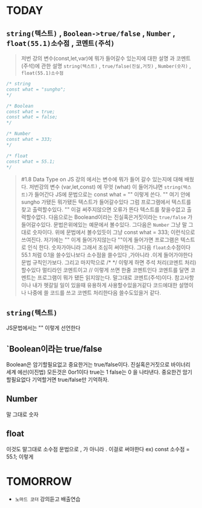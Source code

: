 # TODAY

## `string(텍스트)` , `Boolean->true/false` , `Number` , `float(55.1)소수점` , `코멘트(주석)`

> 저번 강의 변수(const,let,var)에 뭐가 들어갈수 있는지에 대한 설명 과 코멘트(주석)에 관한 설명 `string(텍스트)` , `true/false(진실,거짓)` , `Number(숫자)` , `float(55.1)소수점`  

```js
/* string
const what = "sungho";
*/

/* Boolean
const what = true;
const what = false;
*/

/* Number
const what = 333;
*/

/* float
const what = 55.1;
*/
```

>#1.8 Data Type on JS 강의 에서는 변수에 뭐가 들어 갈수 있는지에 대해 배웠다. 저번강의 변수 (var,let,const) 에 무엇 (what) 이 들어가냐면 `string(텍스트)`가 들어간다 JS에 문법으로는 const what = "" 이렇게 쓴다. "" 여기 안에 sungho 가됐든 뭐가됐든 텍스트가 들어갈수있다 그럼 프로그램에서 텍스트를 찾고 출력할수있다.  "" 이걸 써주지않으면 오류가 뜬다 텍스트를 찾을수없고 출력할수없다. 다음으로는 Booleand이라는 진실혹은거짓이라는 `true/false` 가 들어갈수있다.  문법은위에있는 예문에서 볼수있다.
그다음은 `Number` 그냥 말 그대로 숫자이다. 위에 문법에서 볼수있듯이 그냥 const what = 333; 이런식으로 쓰여진다. 저기에는 "" 이게 들어가지않는다 ""이게 들어가면 프로그램은 텍스트로 인식 한다. 숫자가아니라 그래서 조심히 써야한다. 그다음 `float`소수점이다 55.1 처럼 0.1을 쓸수있나보다  소수점을 쓸수있다 ,가아니라 .이게 들어가야한다  문법 규칙인가보다. 그리고 마지막으로  /*   */ 이렇게 하면 주석 처리(코멘트 처리) 할수있다 멀티라인 코멘트이고 // 이렇게 쓰면 한줄 코멘트인다  코멘트를 달면  코멘트는 프로그램이 뭐가 됐든 읽지않는다. 말그대로 코멘트(주석)이다. 참고사항이나 내가  헷갈일 일이 있을때 유용하게 사용할수있을거같다 코드에대한 설명이나 나중에 쓸 코드를 쓰고 코멘트 처리한다음 쓸수도있을거 같다.

## `string(텍스트)`
JS문법에서는 "" 이렇게 선언한다 

## `Boolean이라는 true/false
Boolean은 암기할필요없고 중요한거는 true/false이다.
진실혹은거짓으로 바이너리 세계 에선(이진법) 모든것은 0or1이다 true는 1  false는 0 을 나타낸다. 중요한건 암기할필요없다 기억할거면 true/false만 기억하자.

## Number
말 그대로 숫자

## float
이것도 말그대로 소수점 문법으로 , 가 아니라 . 이걸로 써야한다 ex) const 소수점 = 55.1; 이렇게 

# TOMORROW
- `노마드 코더` 강의듣고 배출연습
  
 
